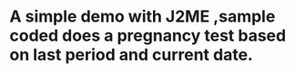 # A simple demo with J2ME ,sample coded does a pregnancy test based on last period and current date.
